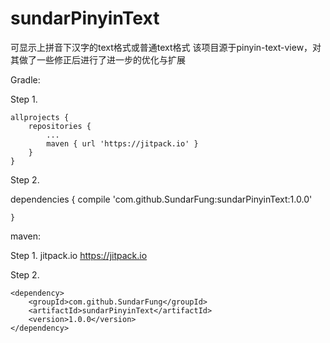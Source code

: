 # sundarPinyinText
可显示上拼音下汉字的text格式或普通text格式
该项目源于pinyin-text-view，对其做了一些修正后进行了进一步的优化与扩展

Gradle:

Step 1. 

	allprojects {
		repositories {
			...
			maven { url 'https://jitpack.io' }
		}
	}
  
  Step 2.
  
  dependencies {
	        compile 'com.github.SundarFung:sundarPinyinText:1.0.0'
		
	}
  


maven:

Step 1.
<repositories>
		<repository>
		    <id>jitpack.io</id>
		    <url>https://jitpack.io</url>
		</repository>
	</repositories>

Step 2. 

	<dependency>
	    <groupId>com.github.SundarFung</groupId>
	    <artifactId>sundarPinyinText</artifactId>
	    <version>1.0.0</version>
	</dependency>
